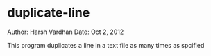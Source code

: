 duplicate-line
==============

Author:	Harsh Vardhan
Date:	Oct 2, 2012

This program duplicates a line in a text file as many times as spcified


